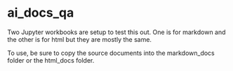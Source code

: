 # ai_docs_qa

Two Jupyter workbooks are setup to test this out. One is for markdown and the other
is for html but they are mostly the same.

To use, be sure to copy the source documents into the markdown_docs folder or the html_docs folder.

